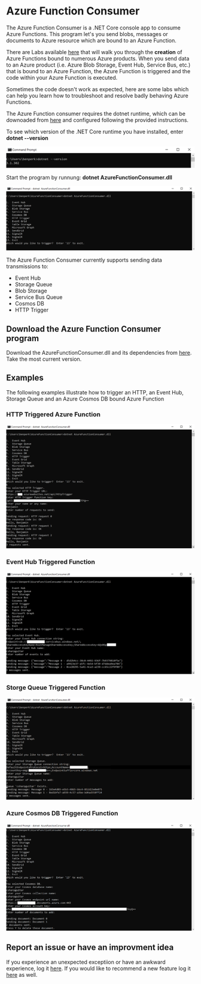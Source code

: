 # Azure Function Consumer
The Azure Function Consumer is a .NET Core console app to consume Azure Functions. This program let's you send blobs, messages or documents to Azure resource which are bound to an Azure Function.  

There are Labs available [here][LINK1] that will walk you through the **creation** of  Azure Functions bound to numerous Azure products.  When you send data to an Azure product (i.e. Azure Blob Storage, Event Hub, Service Bus, etc.) that is bound to an Azure Function, the Azure Function is triggered and the code within your Azure Function is executed.

Sometimes the code doesn't work as expected, here are some labs which can help you learn how to troubleshoot and resolve badly behaving Azure Functions.

The Azure Function consumer requires the dotnet runtime, which can be downoaded from [here][LINK2] and configured following the provided instructions.

To see which version of the .NET Core runtime you have installed, enter **dotnet --version**

![checking .net code version](images/AFC001.PNG)

Start the program by runnung:  **dotnet AzureFunctionConsumer.dll**

![starting the Azure Function Consumer](images/AFC002.PNG)

The Azure Function Consumer currently supports sending data transmissions to:
+ Event Hub
+ Storage Queue
+ Blob Storage
+ Service Bus Queue
+ Cosmos DB
+ HTTP Trigger

## Download the Azure Function Consumer program ##
Download the AzureFunctionConsumer.dll and its dependencies from [here][LINK3].  Take the most current version.

## Examples ##
The following examples illustrate how to trigger an HTTP, an Event Hub, Storage Queue and an Azure Cosmos DB bound Azure Function

### HTTP Triggered Azure Function ###
![Calling an HTTP triggered Azure Function](images/AFC003.PNG)

### Event Hub Triggered Function ###
![Invoking an Event Hub triggered Azure Function](images/AFC004.PNG)

### Storge Queue Triggered Function ###
![Invoking a Storage Queue triggered Azure Function](images/AFC005.PNG)

### Azure Cosmos DB Triggered Function ###
![Invoking an Azure Cosmos DB triggered Azure Function](images/AFC006.PNG)

## Report an issue or have an improvment idea ##
If you experience an unexpected exceptiion or have an awkward experience, log it [here][LINK4].  If you would like to recommend a new feature log it [here][LINK4] as well.

[LINK1]: https://www.thebestcsharpprogrammerintheworld.com/2020/07/06/azure-functions-labs-information-and-setup-instructions/
[LINK2]: https://github.com/dotnet/core
[LINK3]: https://github.com/benperk/AzureFunctionConsumer/releases
[LINK4]: https://github.com/benperk/AzureFunctionConsumer/issues
